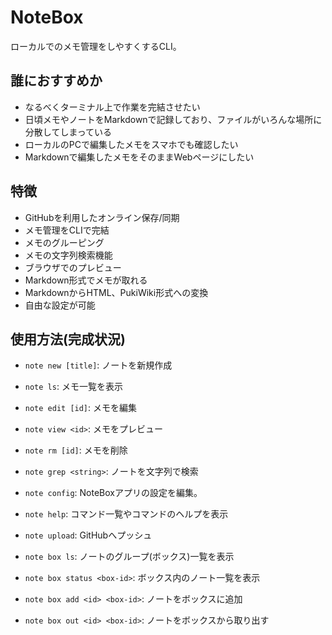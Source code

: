 # NoteBox

ローカルでのメモ管理をしやすくするCLI。

## 誰におすすめか

- なるべくターミナル上で作業を完結させたい
- 日頃メモやノートをMarkdownで記録しており、ファイルがいろんな場所に分散してしまっている
- ローカルのPCで編集したメモをスマホでも確認したい
- Markdownで編集したメモをそのままWebページにしたい

## 特徴

- GitHubを利用したオンライン保存/同期
- メモ管理をCLIで完結
- メモのグルーピング
- メモの文字列検索機能
- ブラウザでのプレビュー
- Markdown形式でメモが取れる
- MarkdownからHTML、PukiWiki形式への変換
- 自由な設定が可能

## 使用方法(完成状況)

- `note new [title]`: ノートを新規作成
- `note ls`: メモ一覧を表示
- `note edit [id]`: メモを編集
- `note view <id>`: メモをプレビュー
- `note rm [id]`: メモを削除
- `note grep <string>`: ノートを文字列で検索
- `note config`: NoteBoxアプリの設定を編集。
- `note help`: コマンド一覧やコマンドのヘルプを表示
- `note upload`: GitHubへプッシュ

- `note box ls`: ノートのグループ(ボックス)一覧を表示
- `note box status <box-id>`: ボックス内のノート一覧を表示
- `note box add <id> <box-id>`: ノートをボックスに追加
- `note box out <id> <box-id>`: ノートをボックスから取り出す
